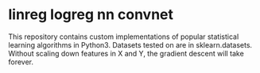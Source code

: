 # linreg logreg nn convnet
This repository contains custom implementations of popular statistical learning algorithms in Python3. Datasets tested on are in sklearn.datasets.
Without scaling down features in X and Y, the gradient descent will take forever. 
